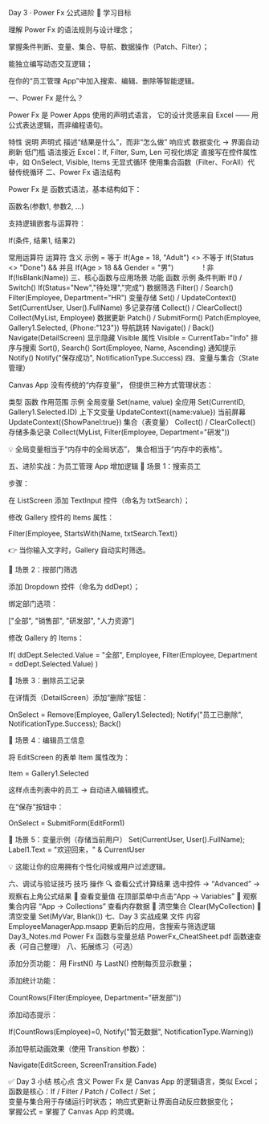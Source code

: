 Day 3 · Power Fx 公式进阶
🎯 学习目标

理解 Power Fx 的语法规则与设计理念；

掌握条件判断、变量、集合、导航、数据操作（Patch、Filter）；

能独立编写动态交互逻辑；

在你的“员工管理 App”中加入搜索、编辑、删除等智能逻辑。

一、Power Fx 是什么？

Power Fx 是 Power Apps 使用的声明式语言，
它的设计灵感来自 Excel —— 用公式表达逻辑，而非编程语句。

特性	说明
声明式	描述“结果是什么”，而非“怎么做”
响应式	数据变化 → 界面自动刷新
低门槛	语法接近 Excel：If, Filter, Sum, Len
可视化绑定	直接写在控件属性中，如 OnSelect, Visible, Items
无显式循环	使用集合函数（Filter、ForAll）代替传统循环
二、Power Fx 语法结构

Power Fx 是 函数式语法，基本结构如下：

函数名(参数1, 参数2, ...)


支持逻辑嵌套与运算符：

If(条件, 结果1, 结果2)

常用运算符
运算符	含义	示例
=	等于	If(Age = 18, "Adult")
<>	不等于	If(Status <> "Done")
&&	并且	If(Age > 18 && Gender = "男")
`		`
!	非	If(!IsBlank(Name))
三、核心函数与应用场景
功能	函数	示例
条件判断	If() / Switch()	If(Status="New","待处理","完成")
数据筛选	Filter() / Search()	Filter(Employee, Department="HR")
变量存储	Set() / UpdateContext()	Set(CurrentUser, User().FullName)
多记录存储	Collect() / ClearCollect()	Collect(MyList, Employee)
数据更新	Patch() / SubmitForm()	Patch(Employee, Gallery1.Selected, {Phone:"123"})
导航跳转	Navigate() / Back()	Navigate(DetailScreen)
显示隐藏	Visible 属性	Visible = CurrentTab="Info"
排序与搜索	Sort(), Search()	Sort(Employee, Name, Ascending)
通知提示	Notify()	Notify("保存成功", NotificationType.Success)
四、变量与集合（State 管理）

Canvas App 没有传统的“内存变量”，
但提供三种方式管理状态：

类型	函数	作用范围	示例
全局变量	Set(name, value)	全应用	Set(CurrentID, Gallery1.Selected.ID)
上下文变量	UpdateContext({name:value})	当前屏幕	UpdateContext({ShowPanel:true})
集合（表变量）	Collect() / ClearCollect()	存储多条记录	Collect(MyList, Filter(Employee, Department="研发"))

💡 全局变量相当于“内存中的全局状态”，
集合相当于“内存中的表格”。

五、进阶实战：为员工管理 App 增加逻辑
🧩 场景 1：搜索员工

步骤：

在 ListScreen 添加 TextInput 控件（命名为 txtSearch）；

修改 Gallery 控件的 Items 属性：

Filter(Employee, StartsWith(Name, txtSearch.Text))


👉 当你输入文字时，Gallery 自动实时筛选。

🧩 场景 2：按部门筛选

添加 Dropdown 控件（命名为 ddDept）；

绑定部门选项：

["全部", "销售部", "研发部", "人力资源"]


修改 Gallery 的 Items：

If(
    ddDept.Selected.Value = "全部",
    Employee,
    Filter(Employee, Department = ddDept.Selected.Value)
)

🧩 场景 3：删除员工记录

在详情页（DetailScreen）添加“删除”按钮：

OnSelect = 
Remove(Employee, Gallery1.Selected);
Notify("员工已删除", NotificationType.Success);
Back()

🧩 场景 4：编辑员工信息

将 EditScreen 的表单 Item 属性改为：

Item = Gallery1.Selected


这样点击列表中的员工 → 自动进入编辑模式。

在“保存”按钮中：

OnSelect = SubmitForm(EditForm1)

🧩 场景 5：变量示例（存储当前用户）
Set(CurrentUser, User().FullName);
Label1.Text = "欢迎回来，" & CurrentUser


💡 这能让你的应用拥有个性化问候或用户过滤逻辑。

六、调试与验证技巧
技巧	操作
🔍 查看公式计算结果	选中控件 → “Advanced” → 观察右上角公式结果
🧭 查看变量值	在顶部菜单中点击“App → Variables”
🧩 观察集合内容	“App → Collections” 查看内存数据
🧹 清空集合	Clear(MyCollection)
🚫 清空变量	Set(MyVar, Blank())
七、Day 3 实战成果
文件	内容
EmployeeManagerApp.msapp	更新后的应用，含搜索与筛选逻辑
Day3_Notes.md	Power Fx 函数与变量总结
PowerFx_CheatSheet.pdf	函数速查表（可自己整理）
八、拓展练习（可选）

添加分页功能：
用 FirstN() 与 LastN() 控制每页显示数量；

添加统计功能：

CountRows(Filter(Employee, Department="研发部"))


添加动态提示：

If(CountRows(Employee)=0, Notify("暂无数据", NotificationType.Warning))


添加导航动画效果（使用 Transition 参数）：

Navigate(EditScreen, ScreenTransition.Fade)

✅ Day 3 小结
核心点	含义
Power Fx 是 Canvas App 的逻辑语言，类似 Excel；	
函数是核心：If / Filter / Patch / Collect / Set；	
变量与集合用于存储运行时状态；	
响应式更新让界面自动反应数据变化；	
掌握公式 = 掌握了 Canvas App 的灵魂。